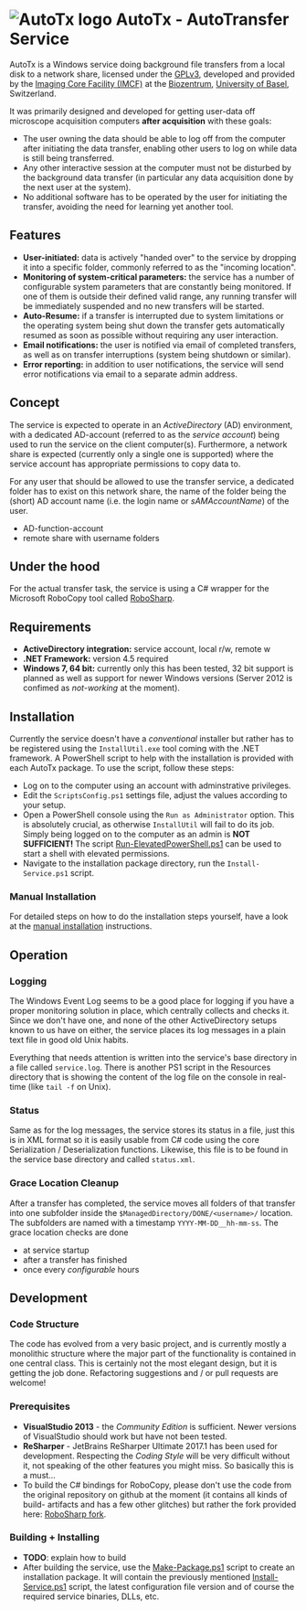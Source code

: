 # ![AutoTx logo][img_autotx_logo] AutoTx - AutoTransfer Service

AutoTx is a Windows service doing background file transfers from a local disk to
a network share, licensed under the [GPLv3](LICENSE), developed and provided by
the [Imaging Core Facility (IMCF)][web_imcf] at the [Biozentrum][web_bioz],
[University of Basel][web_unibas], Switzerland.

It was primarily designed and developed for getting user-data off microscope
acquisition computers **after acquisition** with these goals:

- The user owning the data should be able to log off from the computer after
  initiating the data transfer, enabling other users to log on while data is
  still being transferred.
- Any other interactive session at the computer must not be disturbed by the
  background data transfer (in particular any data acquisition done by the next
  user at the system).
- No additional software has to be operated by the user for initiating the
  transfer, avoiding the need for learning yet another tool.

## Features

- **User-initiated:** data is actively "handed over" to the service by dropping
  it into a specific folder, commonly referred to as the "incoming location".
- **Monitoring of system-critical parameters:** the service has a number of
  configurable system parameters that are constantly being monitored. If one of
  them is outside their defined valid range, any running transfer will be
  immediately suspended and no new transfers will be started.
- **Auto-Resume:** if a transfer is interrupted due to system limitations or the
  operating system being shut down the transfer gets automatically resumed as
  soon as possible without requiring any user interaction.
- **Email notifications:** the user is notified via email of completed
  transfers, as well as on transfer interruptions (system being shutdown or
  similar).
- **Error reporting:** in addition to user notifications, the service will send
  error notifications via email to a separate admin address.

## Concept

The service is expected to operate in an *ActiveDirectory* (AD) environment,
with a dedicated AD-account (referred to as the *service account*) being used to
run the service on the client computer(s). Furthermore, a network share is
expected (currently only a single one is supported) where the service account
has appropriate permissions to copy data to.

For any user that should be allowed to use the transfer service, a dedicated
folder has to exist on this network share, the name of the folder being the
(short) AD account name (i.e. the login name or *sAMAccountName*) of the user.

- AD-function-account
- remote share with username folders

## Under the hood

For the actual transfer task, the service is using a C# wrapper for the
Microsoft RoboCopy tool called [RoboSharp][web_robosharp].

## Requirements

- **ActiveDirectory integration:** service account, local r/w, remote w
- **.NET Framework:** version 4.5 required
- **Windows 7, 64 bit:** currently only this has been tested, 32 bit support is
  planned as well as support for newer Windows versions (Server 2012 is confimed
  as *not-working* at the moment).


## Installation

Currently the service doesn't have a *conventional* installer but rather has to
be registered using the `InstallUtil.exe` tool coming with the .NET framework. A
PowerShell script to help with the installation is provided with each AutoTx
package. To use the script, follow these steps:

- Log on to the computer using an account with adminstrative privileges.
- Edit the `ScriptsConfig.ps1` settings file, adjust the values according to
  your setup.
- Open a PowerShell console using the `Run as Administrator` option. This is
  absolutely crucial, as otherwise `InstallUtil` will fail to do its job. Simply
  being logged on to the computer as an admin is **NOT SUFFICIENT!** The script
  [Run-ElevatedPowerShell.ps1](AutoTx/Resources/Run-ElevatedPowerShell.ps1) can
  be used to start a shell with elevated permissions.
- Navigate to the installation package directory, run the `Install-Service.ps1`
  script.

### Manual Installation

For detailed steps on how to do the installation steps yourself, have a look at
the [manual installation](INSTALLATION-MANUAL.md) instructions.

## Operation

### Logging

The Windows Event Log seems to be a good place for logging if you have a proper
monitoring solution in place, which centrally collects and checks it. Since we
don't have one, and none of the other ActiveDirectory setups known to us have on
either, the service places its log messages in a plain text file in good old
Unix habits.

Everything that needs attention is written into the service's base directory in
a file called `service.log`. There is another PS1 script in the Resources
directory that is showing the content of the log file on the console in real-
time (like `tail -f` on Unix).

### Status

Same as for the log messages, the service stores its status in a file, just this
is in XML format so it is easily usable from C# code using the core
Serialization / Deserialization functions. Likewise, this file is to be found in
the service base directory and called `status.xml`.

### Grace Location Cleanup

After a transfer has completed, the service moves all folders of that transfer
into one subfolder inside the `$ManagedDirectory/DONE/<username>/` location. The
subfolders are named with a timestamp `YYYY-MM-DD__hh-mm-ss`. The grace location
checks are done
 - at service startup
 - after a transfer has finished
 - once every *configurable* hours


## Development

### Code Structure

The code has evolved from a very basic project, and is currently mostly a
monolithic structure where the major part of the functionality is contained in
one central class. This is certainly not the most elegant design, but it is
getting the job done. Refactoring suggestions and / or pull requests are
welcome!

### Prerequisites

- **VisualStudio 2013** - the *Community Edition* is sufficient. Newer versions
  of VisualStudio should work but have not been tested.
- **ReSharper** - JetBrains ReSharper Ultimate 2017.1 has been used for
  development. Respecting the *Coding Style* will be very difficult without it,
  not speaking of the other features you might miss. So basically this is a
  must...
- To build the C# bindings for RoboCopy, please don't use the code from the
  original repository on github at the moment (it contains all kinds of build-
  artifacts and has a few other glitches) but rather the fork provided here:
  [RoboSharp fork][web_robosharp_fork].


### Building + Installing

- **TODO**: explain how to build
- After building the service, use the
  [Make-Package.ps1](AutoTx/Resources/Make-Package.ps1) script to create an
  installation package. It will contain the previously mentioned
  [Install-Service.ps1](AutoTx/Resources/Install-Service.ps1) script, the latest
  configuration file version and of course the required service binaries, DLLs,
  etc.


[img_autotx_logo]: https://git.scicore.unibas.ch/vamp/auto-tx/raw/master/Resources/auto-tx-logo.png

[web_imcf]: https://www.biozentrum.unibas.ch/imcf
[web_bioz]: https://www.biozentrum.unibas.ch/
[web_unibas]: https://www.unibas.ch/
[web_robosharp]: https://github.com/tjscience/RoboSharp
[web_robosharp_fork]: https://git.scicore.unibas.ch/vamp/robosharp